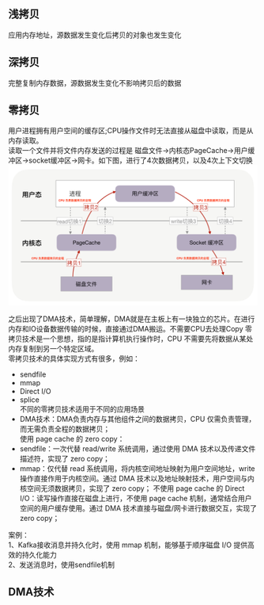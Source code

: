 ## 浅拷贝  
应用内存地址，源数据发生变化后拷贝的对象也发生变化  

## 深拷贝  
完整复制内存数据，源数据发生变化不影响拷贝后的数据


## 零拷贝  

用户进程拥有用户空间的缓存区;CPU操作文件时无法直接从磁盘中读取，而是从内存读取。  
读取一个文件并将文件内存发送的过程是 磁盘文件->内核态PageCache->用户缓冲区->socket缓冲区->网卡。如下图，进行了4次数据拷贝，以及4次上下文切换
![img_12.png](img_12.png)

之后出现了DMA技术，简单理解，DMA就是在主板上有一块独立的芯片。在进行内存和IO设备数据传输的时候，直接通过DMA搬运。不需要CPU去处理Copy
零拷贝技术是一个思想，指的是指计算机执行操作时，CPU 不需要先将数据从某处内存复制到另一个特定区域。  
零拷贝技术的具体实现方式有很多，例如：
- sendfile
- mmap
- Direct I/O
- splice  
不同的零拷贝技术适用于不同的应用场景  
- DMA技术：DMA负责内存与其他组件之间的数据拷贝，CPU 仅需负责管理，而无需负责全程的数据拷贝；  
使用 page cache 的 zero copy：  
- sendfile：一次代替 read/write 系统调用，通过使用 DMA 技术以及传递文件描述符，实现了 zero copy；
- mmap：仅代替 read 系统调用，将内核空间地址映射为用户空间地址，write 操作直接作用于内核空间。通过 DMA 技术以及地址映射技术，用户空间与内核空间无须数据拷贝，实现了 zero copy；
不使用 page cache 的 Direct I/O：读写操作直接在磁盘上进行，不使用 page cache 机制，通常结合用户空间的用户缓存使用。通过 DMA 技术直接与磁盘/网卡进行数据交互，实现了 zero copy；


案例：  
1、Kafka接收消息并持久化时，使用 mmap 机制，能够基于顺序磁盘 I/O 提供高效的持久化能力  
2、发送消息时，使用sendfile机制  





## DMA技术